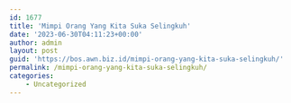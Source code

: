 ```yaml
---
id: 1677
title: 'Mimpi Orang Yang Kita Suka Selingkuh'
date: '2023-06-30T04:11:23+00:00'
author: admin
layout: post
guid: 'https://bos.awn.biz.id/mimpi-orang-yang-kita-suka-selingkuh/'
permalink: /mimpi-orang-yang-kita-suka-selingkuh/
categories:
    - Uncategorized
---
```


